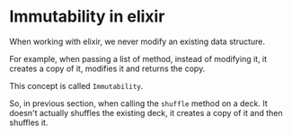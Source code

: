 # Immutability in elixir

When working with elixir, we never modify an existing data structure. 

For example, when passing a list of method, instead of modifying it, it creates a copy of it, modifies it and returns the copy. 

This concept is called `Immutability`.

So, in previous section, when calling the `shuffle` method on a deck. It doesn't actually shuffles the existing deck, it creates a copy of it and then shuffles it.